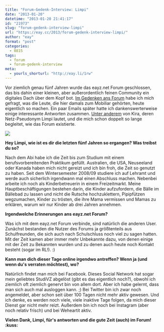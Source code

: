 ```yaml
---
title: "Forum-Gedenk-Interview: Limpi"
date: "2013-01-20"
datetime: "2013-01-20 21:41:17"
id: "21973"
slug: "forum-gedenk-interview-limpi"
url: "https://eay.cc/2013/forum-gedenk-interview-limpi/"
author: "eay"
format: "post"
categories:
  - 0815
tags:
  - forum
  - forum-gedenk-interview
meta:
  - yourls_shorturl: "http://eay.li/1rw"
---
```


Vor ziemlich genau fünf Jahren wurde das eayz.net Forum geschlossen, das bis dahin einer kleinen, aber außerordentlich feinen Community ein digitales Dach über dem Kopf bot. [Im Gedenken ans Forum](//eay.cc/2013/remembering-das-forum/) habe ich mich gefragt, was die Leute, die hier damals zum Mobiliar gehörten, heute eigentlich so machen. Ein paar Emails später hatte ich dankenswerterweise einige interessante Antworten zusammen. [Unter anderem](//eay.cc/tag/forum-gedenk-interview/) von Kira, deren Netz-Pseudonym Limpi lautet, und die mich schon doppelt so lange begleitet, wie das Forum existierte.

![](https://eay.cc/uploads/2013/forum_interview_limpi.jpg)

**Hey Limpi, wie ist es dir die letzten fünf Jahren so ergangen? Was treibst du so?**

Nach dem Abi habe ich die Zeit bis zum Studium mit einem berufsvorbereitenden Praktikum gefüllt. Australien, die USA, Neuseeland oder Kanada haben mich nicht gereizt und ich bin froh, die Zeit so genutzt zu haben. Seit dem Wintersemester 2008/09 studiere ich auf Lehramt und werde auch sicherlich irgendwann mal einen Abschluss machen. Nebenbei arbeite ich noch als Kinderbetreuerin in einem Freizeitmarkt. Meine Hauptbeschäftigungen bestehen darin, die Kinder aufzufordern, die Bälle im Bällebad zu lassen und nicht die Rutsche hochzuklettern, Pipipfützen wegzumachen, Kinder zu trösten, die ihre Mama vermissen und Mamas zu erklären, warum wir nur Kinder ab drei Jahren annehmen.

**Irgendwelche Erinnerungen ans eayz.net Forum?**

Was ich mit dem eayz.net Forum verbinde, sind natürlich die anderen User. Zunächst bestanden die Nutzer des Forums ja größtenteils aus Schulfreunden, die sich auch nach Schulschluss noch viel zu sagen hatten. Mit der Zeit kamen aber immer mehr Unbekannte dazu, von denen einige mit der Zeit zu Bekannten wurden und zu denen auch heute noch Kontakt besteht (sogar im RL!). :)

**Kann man dich dieser Tage online irgendwo antreffen? Wenn ja (und wenn du's verraten möchtest), wo?**

Natürlich findet man mich bei Facebook. Dieses Social Network hat sogar mein geliebtes StudiVZ abgelöst (gibt es das eigentlich noch?), obwohl ich ziemlich oft ziemlich genervt bin von allem dort. Aber ich habe gelernt, dass man sich auch mal ausloggen kann. ;) Bei Twitter bin ich zwar noch angemeldet, aber schon seit über 100 Tagen nicht mehr aktiv gewesen. Und ich denke, es werden noch viele, viele inaktive Tage folgen, da mich dieser Dienst gar nicht mehr reizt. Außerdem bin ich noch bei Instagram (aber noch relativ frisch) und bei Weheartit aktiv.

**Vielen Dank, Limpi, für's antworten und die gute Zeit (auch) im Forum! :kuss:**
